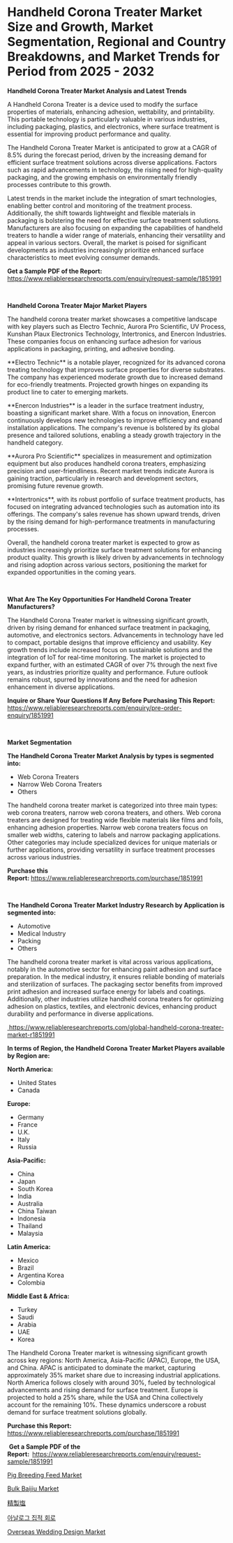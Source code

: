 <p><h1>Handheld Corona Treater Market Size and Growth, Market Segmentation, Regional and Country Breakdowns, and Market Trends for Period from 2025 -  2032</h1></p><p><strong>Handheld Corona Treater Market Analysis and Latest Trends</strong></p>
<p><p>A Handheld Corona Treater is a device used to modify the surface properties of materials, enhancing adhesion, wettability, and printability. This portable technology is particularly valuable in various industries, including packaging, plastics, and electronics, where surface treatment is essential for improving product performance and quality. </p><p>The Handheld Corona Treater Market is anticipated to grow at a CAGR of 8.5% during the forecast period, driven by the increasing demand for efficient surface treatment solutions across diverse applications. Factors such as rapid advancements in technology, the rising need for high-quality packaging, and the growing emphasis on environmentally friendly processes contribute to this growth. </p><p>Latest trends in the market include the integration of smart technologies, enabling better control and monitoring of the treatment process. Additionally, the shift towards lightweight and flexible materials in packaging is bolstering the need for effective surface treatment solutions. Manufacturers are also focusing on expanding the capabilities of handheld treaters to handle a wider range of materials, enhancing their versatility and appeal in various sectors. Overall, the market is poised for significant developments as industries increasingly prioritize enhanced surface characteristics to meet evolving consumer demands.</p></p>
<p><strong>Get a Sample PDF of the Report:&nbsp;</strong> <a href="https://www.reliableresearchreports.com/enquiry/request-sample/1851991?utm_campaign=38&utm_medium=2&utm_source=Github&utm_content=ia&utm_term=27032025&utm_id=handheld-corona-treater">https://www.reliableresearchreports.com/enquiry/request-sample/1851991</a></p>
<p>&nbsp;</p>
<p><strong>Handheld Corona Treater Major Market Players</strong></p>
<p><p>The handheld corona treater market showcases a competitive landscape with key players such as Electro Technic, Aurora Pro Scientific, UV Process, Kunshan Plaux Electronics Technology, Intertronics, and Enercon Industries. These companies focus on enhancing surface adhesion for various applications in packaging, printing, and adhesive bonding.</p><p>**Electro Technic** is a notable player, recognized for its advanced corona treating technology that improves surface properties for diverse substrates. The company has experienced moderate growth due to increased demand for eco-friendly treatments. Projected growth hinges on expanding its product line to cater to emerging markets.</p><p>**Enercon Industries** is a leader in the surface treatment industry, boasting a significant market share. With a focus on innovation, Enercon continuously develops new technologies to improve efficiency and expand installation applications. The company's revenue is bolstered by its global presence and tailored solutions, enabling a steady growth trajectory in the handheld category.</p><p>**Aurora Pro Scientific** specializes in measurement and optimization equipment but also produces handheld corona treaters, emphasizing precision and user-friendliness. Recent market trends indicate Aurora is gaining traction, particularly in research and development sectors, promising future revenue growth.</p><p>**Intertronics**, with its robust portfolio of surface treatment products, has focused on integrating advanced technologies such as automation into its offerings. The company's sales revenue has shown upward trends, driven by the rising demand for high-performance treatments in manufacturing processes.</p><p>Overall, the handheld corona treater market is expected to grow as industries increasingly prioritize surface treatment solutions for enhancing product quality. This growth is likely driven by advancements in technology and rising adoption across various sectors, positioning the market for expanded opportunities in the coming years.</p></p>
<p>&nbsp;</p>
<p><strong>What Are The Key Opportunities For Handheld Corona Treater Manufacturers?</strong></p>
<p><p>The Handheld Corona Treater market is witnessing significant growth, driven by rising demand for enhanced surface treatment in packaging, automotive, and electronics sectors. Advancements in technology have led to compact, portable designs that improve efficiency and usability. Key growth trends include increased focus on sustainable solutions and the integration of IoT for real-time monitoring. The market is projected to expand further, with an estimated CAGR of over 7% through the next five years, as industries prioritize quality and performance. Future outlook remains robust, spurred by innovations and the need for adhesion enhancement in diverse applications.</p></p>
<p><strong>Inquire or Share Your Questions If Any Before Purchasing This Report:</strong> <a href="https://www.reliableresearchreports.com/enquiry/pre-order-enquiry/1851991?utm_campaign=38&utm_medium=2&utm_source=Github&utm_content=ia&utm_term=27032025&utm_id=handheld-corona-treater">https://www.reliableresearchreports.com/enquiry/pre-order-enquiry/1851991</a></p>
<p>&nbsp;</p>
<p><strong>Market Segmentation</strong></p>
<p><strong>The Handheld Corona Treater Market Analysis by types is segmented into:</strong></p>
<p><ul><li>Web Corona Treaters</li><li>Narrow Web Corona Treaters</li><li>Others</li></ul></p>
<p><p>The handheld corona treater market is categorized into three main types: web corona treaters, narrow web corona treaters, and others. Web corona treaters are designed for treating wide flexible materials like films and foils, enhancing adhesion properties. Narrow web corona treaters focus on smaller web widths, catering to labels and narrow packaging applications. Other categories may include specialized devices for unique materials or further applications, providing versatility in surface treatment processes across various industries.</p></p>
<p><strong>Purchase this Report:&nbsp;</strong><a href="https://www.reliableresearchreports.com/purchase/1851991?utm_campaign=38&utm_medium=2&utm_source=Github&utm_content=ia&utm_term=27032025&utm_id=handheld-corona-treater">https://www.reliableresearchreports.com/purchase/1851991</a></p>
<p>&nbsp;</p>
<p><strong>The Handheld Corona Treater Market Industry Research by Application is segmented into:</strong></p>
<p><ul><li>Automotive</li><li>Medical Industry</li><li>Packing</li><li>Others</li></ul></p>
<p><p>The handheld corona treater market is vital across various applications, notably in the automotive sector for enhancing paint adhesion and surface preparation. In the medical industry, it ensures reliable bonding of materials and sterilization of surfaces. The packaging sector benefits from improved print adhesion and increased surface energy for labels and coatings. Additionally, other industries utilize handheld corona treaters for optimizing adhesion on plastics, textiles, and electronic devices, enhancing product durability and performance in diverse applications.</p></p>
<p><a href="https://www.reliableresearchreports.com/global-handheld-corona-treater-market-r1851991?utm_campaign=38&utm_medium=2&utm_source=Github&utm_content=ia&utm_term=27032025&utm_id=handheld-corona-treater">&nbsp;https://www.reliableresearchreports.com/global-handheld-corona-treater-market-r1851991</a></p>
<p><strong>In terms of Region, the Handheld Corona Treater Market Players available by Region are:</strong></p>
<p>
    <p> <strong> North America: </strong>
        <ul>
            <li>United States</li>
            <li>Canada</li>
        </ul>
        </p> 
    <p> <strong> Europe: </strong>
        <ul>
            <li>Germany</li>
            <li>France</li>
            <li>U.K.</li>
            <li>Italy</li>
            <li>Russia</li>
        </ul>
        </p> 
    <p> <strong> Asia-Pacific: </strong>
        <ul>
            <li>China</li>
            <li>Japan</li>
            <li>South Korea</li>
            <li>India</li>
            <li>Australia</li>
            <li>China Taiwan</li>
            <li>Indonesia</li>
            <li>Thailand</li>
            <li>Malaysia</li>
        </ul>
        </p> 
    <p> <strong> Latin America: </strong>
        <ul>
            <li>Mexico</li>
            <li>Brazil</li>
            <li>Argentina Korea</li>
            <li>Colombia</li>
        </ul>
        </p> 
    <p> <strong> Middle East & Africa: </strong>
        <ul>
            <li>Turkey</li>
            <li>Saudi</li>
            <li>Arabia</li>
            <li>UAE</li>
            <li>Korea</li>
        </ul>
    </p>
    </p>
<p><p>The Handheld Corona Treater market is witnessing significant growth across key regions: North America, Asia-Pacific (APAC), Europe, the USA, and China. APAC is anticipated to dominate the market, capturing approximately 35% market share due to increasing industrial applications. North America follows closely with around 30%, fueled by technological advancements and rising demand for surface treatment. Europe is projected to hold a 25% share, while the USA and China collectively account for the remaining 10%. These dynamics underscore a robust demand for surface treatment solutions globally.</p></p>
<p><strong>Purchase this Report: </strong><a href="https://www.reliableresearchreports.com/purchase/1851991?utm_campaign=38&utm_medium=2&utm_source=Github&utm_content=ia&utm_term=27032025&utm_id=handheld-corona-treater">https://www.reliableresearchreports.com/purchase/1851991</a></p>
<p>&nbsp;<strong>Get a Sample PDF of the Report:&nbsp;&nbsp;</strong><a href="https://www.reliableresearchreports.com/enquiry/request-sample/1851991?utm_campaign=38&utm_medium=2&utm_source=Github&utm_content=ia&utm_term=27032025&utm_id=handheld-corona-treater">https://www.reliableresearchreports.com/enquiry/request-sample/1851991</a></p>
<p><strong></strong></p>
<p><p><a href="https://github.com/sekohlorik/Market-Research-Report-List-1/blob/main/pig-breeding-feed-market.md?utm_campaign=38&utm_medium=2&utm_source=Github&utm_content=ia&utm_term=27032025&utm_id=handheld-corona-treater">Pig Breeding Feed Market</a></p><p><a href="https://github.com/timayuethem/Market-Research-Report-List-1/blob/main/bulk-baijiu-market.md?utm_campaign=38&utm_medium=2&utm_source=Github&utm_content=ia&utm_term=27032025&utm_id=handheld-corona-treater">Bulk Baijiu Market</a></p><p><a href="https://github.com/mohamedbakry57/Market-Research-Report-List-7/blob/main/752995049260.md?utm_campaign=38&utm_medium=2&utm_source=Github&utm_content=ia&utm_term=27032025&utm_id=handheld-corona-treater">精製塩</a></p><p><a href="https://github.com/laholand/Market-Research-Report-List-7/blob/main/873948349761.md?utm_campaign=38&utm_medium=2&utm_source=Github&utm_content=ia&utm_term=27032025&utm_id=handheld-corona-treater">아날로그 집적 회로</a></p><p><a href="https://github.com/brabolyrah3h/Market-Research-Report-List-1/blob/main/overseas-wedding-design-market.md?utm_campaign=38&utm_medium=2&utm_source=Github&utm_content=ia&utm_term=27032025&utm_id=handheld-corona-treater">Overseas Wedding Design Market</a></p></p>